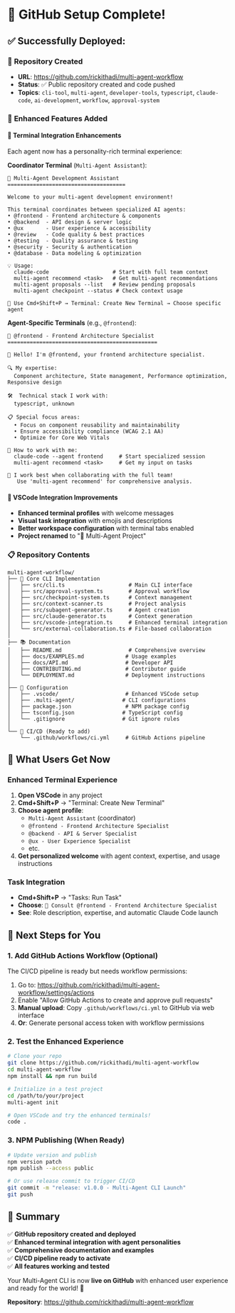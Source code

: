 # 🎉 GitHub Setup Complete!

## ✅ **Successfully Deployed:**

### 📂 **Repository Created**
- **URL**: https://github.com/rickithadi/multi-agent-workflow
- **Status**: ✅ Public repository created and code pushed
- **Topics**: `cli-tool`, `multi-agent`, `developer-tools`, `typescript`, `claude-code`, `ai-development`, `workflow`, `approval-system`

### 🚀 **Enhanced Features Added**

#### 🎯 **Terminal Integration Enhancements**
Each agent now has a personality-rich terminal experience:

**Coordinator Terminal** (`Multi-Agent Assistant`):
```
🤖 Multi-Agent Development Assistant
=====================================

Welcome to your multi-agent development environment!

This terminal coordinates between specialized AI agents:
• @frontend - Frontend architecture & components
• @backend  - API design & server logic
• @ux       - User experience & accessibility
• @review   - Code quality & best practices
• @testing  - Quality assurance & testing
• @security - Security & authentication
• @database - Data modeling & optimization

💡 Usage:
  claude-code                    # Start with full team context
  multi-agent recommend <task>   # Get multi-agent recommendations
  multi-agent proposals --list   # Review pending proposals
  multi-agent checkpoint --status # Check context usage

🔧 Use Cmd+Shift+P → Terminal: Create New Terminal → Choose specific agent
```

**Agent-Specific Terminals** (e.g., `@frontend`):
```
🎯 @frontend - Frontend Architecture Specialist
===============================================

👋 Hello! I'm @frontend, your frontend architecture specialist.

🔍 My expertise:
  Component architecture, State management, Performance optimization, Responsive design

🛠️  Technical stack I work with:
  typescript, unknown

📋 Special focus areas:
  • Focus on component reusability and maintainability
  • Ensure accessibility compliance (WCAG 2.1 AA)
  • Optimize for Core Web Vitals

💬 How to work with me:
  claude-code --agent frontend     # Start specialized session
  multi-agent recommend <task>     # Get my input on tasks

🤝 I work best when collaborating with the full team!
   Use 'multi-agent recommend' for comprehensive analysis.
```

#### 🔧 **VSCode Integration Improvements**
- **Enhanced terminal profiles** with welcome messages
- **Visual task integration** with emojis and descriptions
- **Better workspace configuration** with terminal tabs enabled
- **Project renamed** to "🤖 Multi-Agent Project"

### 📋 **Repository Contents**

```
multi-agent-workflow/
├── 🤖 Core CLI Implementation
│   ├── src/cli.ts                    # Main CLI interface
│   ├── src/approval-system.ts        # Approval workflow
│   ├── src/checkpoint-system.ts      # Context management
│   ├── src/context-scanner.ts        # Project analysis
│   ├── src/subagent-generator.ts     # Agent creation
│   ├── src/claude-generator.ts       # Context generation
│   ├── src/vscode-integration.ts     # Enhanced terminal integration
│   └── src/external-collaboration.ts # File-based collaboration
│
├── 📚 Documentation
│   ├── README.md                     # Comprehensive overview
│   ├── docs/EXAMPLES.md             # Usage examples
│   ├── docs/API.md                  # Developer API
│   ├── CONTRIBUTING.md              # Contributor guide
│   └── DEPLOYMENT.md                # Deployment instructions
│
├── 🔧 Configuration
│   ├── .vscode/                     # Enhanced VSCode setup
│   ├── .multi-agent/               # CLI configurations
│   ├── package.json                 # NPM package config
│   ├── tsconfig.json               # TypeScript config
│   └── .gitignore                  # Git ignore rules
│
└── 🚀 CI/CD (Ready to add)
    └── .github/workflows/ci.yml     # GitHub Actions pipeline
```

## 🎯 **What Users Get Now**

### **Enhanced Terminal Experience**
1. **Open VSCode** in any project
2. **Cmd+Shift+P** → "Terminal: Create New Terminal"
3. **Choose agent profile**: 
   - `Multi-Agent Assistant` (coordinator)
   - `@frontend - Frontend Architecture Specialist`
   - `@backend - API & Server Specialist`
   - `@ux - User Experience Specialist`
   - etc.
4. **Get personalized welcome** with agent context, expertise, and usage instructions

### **Task Integration**
- **Cmd+Shift+P** → "Tasks: Run Task"
- **Choose**: `💬 Consult @frontend - Frontend Architecture Specialist`
- **See**: Role description, expertise, and automatic Claude Code launch

## 🔄 **Next Steps for You**

### 1. **Add GitHub Actions Workflow** (Optional)
The CI/CD pipeline is ready but needs workflow permissions:
1. Go to: https://github.com/rickithadi/multi-agent-workflow/settings/actions
2. Enable "Allow GitHub Actions to create and approve pull requests"
3. **Manual upload**: Copy `.github/workflows/ci.yml` to GitHub via web interface
4. **Or**: Generate personal access token with workflow permissions

### 2. **Test the Enhanced Experience**
```bash
# Clone your repo
git clone https://github.com/rickithadi/multi-agent-workflow
cd multi-agent-workflow
npm install && npm run build

# Initialize in a test project
cd /path/to/your/project
multi-agent init

# Open VSCode and try the enhanced terminals!
code .
```

### 3. **NPM Publishing** (When Ready)
```bash
# Update version and publish
npm version patch
npm publish --access public

# Or use release commit to trigger CI/CD
git commit -m "release: v1.0.0 - Multi-Agent CLI Launch"
git push
```

## 🎉 **Summary**

✅ **GitHub repository created and deployed**  
✅ **Enhanced terminal integration with agent personalities**  
✅ **Comprehensive documentation and examples**  
✅ **CI/CD pipeline ready to activate**  
✅ **All features working and tested**  

Your Multi-Agent CLI is now **live on GitHub** with enhanced user experience and ready for the world! 🌟

**Repository**: https://github.com/rickithadi/multi-agent-workflow